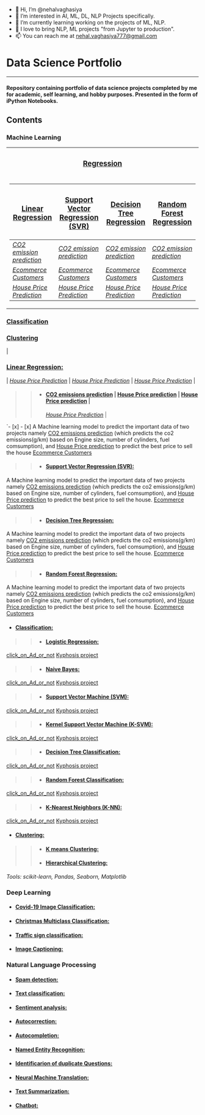 - 👋 Hi, I’m @nehalvaghasiya
- 👀 I’m interested in AI, ML, DL, NLP Projects specifically.
- 🌱 I’m currently learning working on the projects of ML, NLP.
- 💞️ I love to bring NLP, ML projects "from Jupyter to production".
- 📫 You can reach me at [nehal.vaghasiya777@gmail.com](mailto:nehal.vaghsiya777@gmail.com)

<!---
nehalvaghasiya/nehalvaghasiya is a ✨ special ✨ repository because its `README.md` (this file) appears on your GitHub profile.
You can click the Preview link to take a look at your changes.
--->
# **Data Science Portfolio**
---

#### Repository containing portfolio of data science projects completed by me for academic, self learning, and hobby purposes. Presented in the form of iPython Notebooks.

## **Contents**

### **Machine Learning**



  
<table>
<tr>
<th>  <h3><a href="https://github.com/nehalvaghasiya/Data-Science-Portfolio/tree/main/Machine%20Learning/Regression">Regression</a>  </h3> </th>

</tr>
<tr>

<td>
  

| <h3 style="font-weight: bold;"><a href="https://github.com/nehalvaghasiya/Data-Science-Portfolio/tree/main/Machine%20Learning/Regression/Linear%20Regression">Linear Regression</a> </h3>| <h3 style="font-weight: bold;"><a href="https://github.com/nehalvaghasiya/Data-Science-Portfolio/tree/main/Machine%20Learning/Regression/Support%20Vector%20Regression%20(SVR)">Support Vector Regression (SVR)</a> </h3>| <h3 style="font-weight: bold;"><a href="https://github.com/nehalvaghasiya/Data-Science-Portfolio/tree/main/Machine%20Learning/Regression/Decision%20Tree%20Regression">Decision Tree Regression</a> </h3>| <h3 style="font-weight: bold;"><a href="https://github.com/nehalvaghasiya/Data-Science-Portfolio/tree/main/Machine%20Learning/Regression/Random%20Forest%20Regression">Random Forest Regression</a> </h3>|
|--|--|--|--|
| </h6> <i> <a href="https://github.com/nehalvaghasiya/Data-Science-Portfolio/tree/main/Machine%20Learning/Regression/Linear%20Regression/CO2%20emission%20prediction">CO2 emission prediction</a> </i> </h6> | </h6> <i> <a href="https://github.com/nehalvaghasiya/Data-Science-Portfolio/tree/main/Machine%20Learning/Regression/Support%20Vector%20Regression%20(SVR)/CO2%20emission%20prediction">CO2 emission prediction</a> </i> </h6> | </h6> <i> <a href="https://github.com/nehalvaghasiya/Data-Science-Portfolio/tree/main/Machine%20Learning/Regression/Decision%20Tree%20Regression/CO2%20emission%20prediction">CO2 emission prediction</a> </i> </h6> | </h6> <i> <a href="https://github.com/nehalvaghasiya/Data-Science-Portfolio/tree/main/Machine%20Learning/Regression/Random%20Forest%20Regression/CO2%20emission%20prediction">CO2 emission prediction</a> </i> </h6> |
| </h6> <i> <a href="https://github.com/nehalvaghasiya/Data-Science-Portfolio/tree/main/Machine%20Learning/Regression/Linear%20Regression/Ecommerce%20Customers">Ecommerce Customers</a> </i> </h6> | </h6> <i> <a href="https://github.com/nehalvaghasiya/Data-Science-Portfolio/tree/main/Machine%20Learning/Regression/Support%20Vector%20Regression%20(SVR)/Ecommerce%20customers">Ecommerce Customers</a> </i> </h6> | </h6> <i> <a href="https://github.com/nehalvaghasiya/Data-Science-Portfolio/tree/main/Machine%20Learning/Regression/Decision%20Tree%20Regression/Ecommerce%20customers">Ecommerce Customers</a> </i> </h6> | </h6> <i> <a href="https://github.com/nehalvaghasiya/Data-Science-Portfolio/tree/main/Machine%20Learning/Regression/Random%20Forest%20Regression/Ecommerce%20customers">Ecommerce Customers</a> </i> </h6> |
| </h6> <i> <a href="https://github.com/nehalvaghasiya/Data-Science-Portfolio/tree/main/Machine%20Learning/Regression/Linear%20Regression/House%20Price%20Prediction">House Price Prediction</a> </i> </h6> | </h6> <i> <a href="https://github.com/nehalvaghasiya/Data-Science-Portfolio/tree/main/Machine%20Learning/Regression/Support%20Vector%20Regression%20(SVR)/House%20Price%20Prediction">House Price Prediction</a> </i> </h6> | </h6> <i> <a href="https://github.com/nehalvaghasiya/Data-Science-Portfolio/tree/main/Machine%20Learning/Regression/Decision%20Tree%20Regression/House%20Price%20Prediction">House Price Prediction</a> </i> </h6> | </h6> <i> <a href="https://github.com/nehalvaghasiya/Data-Science-Portfolio/tree/main/Machine%20Learning/Regression/Random%20Forest%20Regression/House%20Price%20Prediction">House Price Prediction</a> </i> </h6> |


</td></tr> </table>
<th> <h3><a href="https://github.com/nehalvaghasiya/Data-Science-Portfolio/tree/main/Machine%20Learning/Classification">Classification</a> </h3> </th>
<th> <h3><a href="https://github.com/nehalvaghasiya/Data-Science-Portfolio/tree/main/Machine%20Learning/Clustering">Clustering</a> </h3> </th>

| <h3><a href="https://github.com/nehalvaghasiya/Data-Science-Portfolio/tree/main/Machine%20Learning/Regression/Linear%20Regression">Linear Regression:</a> </h3>|</h6> <i> <a href="https://github.com/nehalvaghasiya/Data-Science-Portfolio/tree/main/Machine%20Learning/Regression/Random%20Forest%20Regression/House%20Price%20Prediction">House Price Prediction</a> </i> </h6> |</h6> <i> <a href="https://github.com/nehalvaghasiya/Data-Science-Portfolio/tree/main/Machine%20Learning/Regression/Random%20Forest%20Regression/House%20Price%20Prediction">House Price Prediction</a> </i> </h6> |</h6> <i> <a href="https://github.com/nehalvaghasiya/Data-Science-Portfolio/tree/main/Machine%20Learning/Regression/Random%20Forest%20Regression/House%20Price%20Prediction">House Price Prediction</a> </i> </h6> |


> > - ####  [CO2 emissions prediction](https://github.com/nehalvaghasiya/Data-Science-Portfolio/tree/main/Machine%20Learning/Regression/Linear%20Regression/CO2%20emission%20prediction) | [House Price prediction](https://github.com/nehalvaghasiya/Data-Science-Portfolio/tree/main/Machine%20Learning/Regression/Linear%20Regression/House%20Price%20Prediction) | [House Price prediction](https://github.com/nehalvaghasiya/Data-Science-Portfolio/tree/main/Machine%20Learning/Regression/Linear%20Regression/House%20Price%20Prediction) | </h6> <i> <a href="https://github.com/nehalvaghasiya/Data-Science-Portfolio/tree/main/Machine%20Learning/Regression/Random%20Forest%20Regression/House%20Price%20Prediction">House Price Prediction</a> </i> </h6> |

`- [x] - [x]  A Machine learning model to predict the important data of two projects namely [CO2 emissions prediction](https://github.com/nehalvaghasiya/Data-Science-Portfolio/tree/main/Machine%20Learning/Regression/Linear%20Regression/CO2%20emission%20prediction) (which predicts the co2 emissions(g/km) based on Engine size, number of cylinders, fuel comsumption), and [House Price prediction](https://github.com/nehalvaghasiya/Data-Science-Portfolio/tree/main/Machine%20Learning/Regression/Linear%20Regression/House%20Price%20Prediction) to predict the best price to sell the house
[Ecommerce Customers](https://github.com/nehalvaghasiya/Data-Science-Portfolio/tree/main/Machine%20Learning/Regression/Linear%20Regression/Ecommerce%20Customers)


> > - #### **[Support Vector Regression (SVR):](https://github.com/nehalvaghasiya/Data-Science-Portfolio/tree/main/Machine%20Learning/Regression/Support%20Vector%20Regression%20(SVR))**

A Machine learning model to predict the important data of two projects namely [CO2 emissions prediction](https://github.com/nehalvaghasiya/Data-Science-Portfolio/tree/main/Machine%20Learning/Regression/Support%20Vector%20Regression%20(SVR)/CO2%20emission%20prediction) (which predicts the co2 emissions(g/km) based on Engine size, number of cylinders, fuel comsumption), and [House Price prediction](https://github.com/nehalvaghasiya/Data-Science-Portfolio/tree/main/Machine%20Learning/Regression/Support%20Vector%20Regression%20(SVR)/House%20Price%20Prediction) to predict the best price to sell the house.
[Ecommerce Customers](https://github.com/nehalvaghasiya/Data-Science-Portfolio/tree/main/Machine%20Learning/Regression/Support%20Vector%20Regression%20(SVR)/Ecommerce%20customers)

> > - #### **[Decision Tree Regression:](https://github.com/nehalvaghasiya/Data-Science-Portfolio/tree/main/Machine%20Learning/Regression/Decision%20Tree%20Regression)**
> > 

A Machine learning model to predict the important data of two projects namely [CO2 emissions prediction](https://github.com/nehalvaghasiya/Data-Science-Portfolio/tree/main/Machine%20Learning/Regression/Decision%20Tree%20Regression/CO2%20emission%20prediction) (which predicts the co2 emissions(g/km) based on Engine size, number of cylinders, fuel comsumption), and [House Price prediction](https://github.com/nehalvaghasiya/Data-Science-Portfolio/tree/main/Machine%20Learning/Regression/Decision%20Tree%20Regression/House%20Price%20Prediction) to predict the best price to sell the house.
[Ecommerce Customers](https://github.com/nehalvaghasiya/Data-Science-Portfolio/tree/main/Machine%20Learning/Regression/Decision%20Tree%20Regression/Ecommerce%20customers)



> > - #### **[Random Forest Regression:](https://github.com/nehalvaghasiya/Data-Science-Portfolio/tree/main/Machine%20Learning/Regression/Random%20Forest%20Regression)**
> > 

A Machine learning model to predict the important data of two projects namely [CO2 emissions prediction](https://github.com/nehalvaghasiya/Data-Science-Portfolio/tree/main/Machine%20Learning/Regression/Random%20Forest%20Regression/CO2%20emission%20prediction) (which predicts the co2 emissions(g/km) based on Engine size, number of cylinders, fuel comsumption), and [House Price prediction](https://github.com/nehalvaghasiya/Data-Science-Portfolio/tree/main/Machine%20Learning/Regression/Random%20Forest%20Regression/House%20Price%20Prediction) to predict the best price to sell the house.
[Ecommerce Customers](https://github.com/nehalvaghasiya/Data-Science-Portfolio/tree/main/Machine%20Learning/Regression/Random%20Forest%20Regression/Ecommerce%20customers)



- #### **[Classification:](https://github.com/nehalvaghasiya/Data-Science-Portfolio/tree/main/Machine%20Learning/Classification)**

> > - #### **[Logistic Regression:](https://github.com/nehalvaghasiya/Data-Science-Portfolio/tree/main/Machine%20Learning/Classification/Logistic%20Regression)**

[click_on_Ad_or_not](https://github.com/nehalvaghasiya/Data-Science-Portfolio/tree/main/Machine%20Learning/Classification/Logistic%20Regression/click_on_Ad_or_not)
[Kyphosis project](https://github.com/nehalvaghasiya/Data-Science-Portfolio/tree/main/Machine%20Learning/Classification/Logistic%20Regression/Kyphosis%20project)

> > - #### **[Naive Bayes:](https://github.com/nehalvaghasiya/Data-Science-Portfolio/tree/main/Machine%20Learning/Classification/Naive%20Bayes)**
> > 
[click_on_Ad_or_not](https://github.com/nehalvaghasiya/Data-Science-Portfolio/tree/main/Machine%20Learning/Classification/Naive%20Bayes/click_on_Ad_or_not)
[Kyphosis project](https://github.com/nehalvaghasiya/Data-Science-Portfolio/tree/main/Machine%20Learning/Classification/Naive%20Bayes/Kyphosis%20project)

> > - #### **[Support Vector Machine (SVM):](https://github.com/nehalvaghasiya/Data-Science-Portfolio/tree/main/Machine%20Learning/Classification/Support%20Vector%20Machine%20(SVM))**
> > 
[click_on_Ad_or_not](https://github.com/nehalvaghasiya/Data-Science-Portfolio/tree/main/Machine%20Learning/Classification/Support%20Vector%20Machine%20(SVM)/click_on_Ad_or_not)
[Kyphosis project](https://github.com/nehalvaghasiya/Data-Science-Portfolio/tree/main/Machine%20Learning/Classification/Support%20Vector%20Machine%20(SVM)/Kyphosis%20project)

> > - #### **[Kernel Support Vector Machine (K-SVM):](https://github.com/nehalvaghasiya/Data-Science-Portfolio/tree/main/Machine%20Learning/Classification/Kernel%20SVM)**
> > 
[click_on_Ad_or_not](https://github.com/nehalvaghasiya/Data-Science-Portfolio/tree/main/Machine%20Learning/Classification/Kernel%20SVM/click_on_Ad_or_not)
[Kyphosis project](https://github.com/nehalvaghasiya/Data-Science-Portfolio/tree/main/Machine%20Learning/Classification/Kernel%20SVM/Kyphosis%20project)

> > - #### **[Decision Tree Classification:](https://github.com/nehalvaghasiya/Data-Science-Portfolio/tree/main/Machine%20Learning/Classification/Decision%20Tree%20Classification)**

[click_on_Ad_or_not](https://github.com/nehalvaghasiya/Data-Science-Portfolio/tree/main/Machine%20Learning/Classification/Decision%20Tree%20Classification/click_on_Ad_or_not)
[Kyphosis project](https://github.com/nehalvaghasiya/Data-Science-Portfolio/tree/main/Machine%20Learning/Classification/Decision%20Tree%20Classification/Kyphosis%20project)

> > - #### **[Random Forest Classification:](https://github.com/nehalvaghasiya/Data-Science-Portfolio/tree/main/Machine%20Learning/Classification/Random%20Forest%20Classification)**
> > 
[click_on_Ad_or_not](https://github.com/nehalvaghasiya/Data-Science-Portfolio/tree/main/Machine%20Learning/Classification/Random%20Forest%20Classification/click_on_Ad_or_not)
[Kyphosis project](https://github.com/nehalvaghasiya/Data-Science-Portfolio/tree/main/Machine%20Learning/Classification/Random%20Forest%20Classification/Kyphosis%20project)

> > - #### **[K-Nearest Neighbors (K-NN):](https://github.com/nehalvaghasiya/Data-Science-Portfolio/tree/main/Machine%20Learning/Classification/K-Nearest%20Neighbors%20(K-NN))**
> > 
[click_on_Ad_or_not](https://github.com/nehalvaghasiya/Data-Science-Portfolio/tree/main/Machine%20Learning/Classification/K-Nearest%20Neighbors%20(K-NN)/click_on_Ad_or_not)
[Kyphosis project](https://github.com/nehalvaghasiya/Data-Science-Portfolio/tree/main/Machine%20Learning/Classification/K-Nearest%20Neighbors%20(K-NN)/Kyphosis%20project)

- #### **[Clustering:](https://github.com/nehalvaghasiya/Data-Science-Portfolio/tree/main/Machine%20Learning/Clustering)**
> > - #### **[K means Clustering:](https://github.com/nehalvaghasiya/Data-Science-Portfolio/tree/main/Machine%20Learning/Clustering/K%20means%20Clustering)**
> > - #### **[Hierarchical Clustering:](https://github.com/nehalvaghasiya/Data-Science-Portfolio/tree/main/Machine%20Learning/Clustering/Hierarchical%20Clustering)**


*Tools: scikit-learn, Pandas, Seaborn, Matplotlib*


### **Deep Learning**
- #### **[Covid-19 Image Classification:](https://github.com/nehalvaghasiya/Data-Science-Portfolio/tree/main/Deep%20Learning/Covid-19%20Image%20Classification)**
- #### **[Christmas Multiclass Classification:](https://github.com/nehalvaghasiya/Data-Science-Portfolio/tree/main/Deep%20Learning/Christmas%20Multiclass%20Classification)**
- #### **[Traffic sign classification:](https://github.com/nehalvaghasiya/Data-Science-Portfolio/tree/main/Deep%20Learning/Traffic%20Sign%20Classification)**
- #### **[Image Captioning:](https://github.com/nehalvaghasiya/Data-Science-Portfolio/tree/main/Deep%20Learning/Image%20Captioning)**


### **Natural Language Processing**
- #### **[Spam detection:](https://github.com/nehalvaghasiya/Data-Science-Portfolio/tree/main/Natural%20Language%20Processing/Spam%20detection)**
- #### **[Text classification:](https://github.com/nehalvaghasiya/Data-Science-Portfolio/tree/main/Natural%20Language%20Processing/Text%20classification)**
- #### **[Sentiment analysis:](https://github.com/nehalvaghasiya/Data-Science-Portfolio/tree/main/Natural%20Language%20Processing/Sentiment%20analysis)**
- #### **[Autocorrection:](https://github.com/nehalvaghasiya/Data-Science-Portfolio/tree/main/Natural%20Language%20Processing/Autocorrection)**
- #### **[Autocompletion:](https://github.com/nehalvaghasiya/Data-Science-Portfolio/tree/main/Natural%20Language%20Processing/Autocompletion)**
- #### **[Named Entity Recognition:](https://github.com/nehalvaghasiya/Data-Science-Portfolio/tree/main/Natural%20Language%20Processing/Named%20Entity%20Recognition)**
- #### **[Identificarion of duplicate Questions:](https://github.com/nehalvaghasiya/Data-Science-Portfolio/tree/main/Natural%20Language%20Processing/Identificarion%20of%20duplicate%20Questions)**
- #### **[Neural Machine Translation:](https://github.com/nehalvaghasiya/Data-Science-Portfolio/tree/main/Natural%20Language%20Processing/Neural%20Machine%20Translation)**
- #### **[Text Summarization:](https://github.com/nehalvaghasiya/Data-Science-Portfolio/tree/main/Natural%20Language%20Processing/Text%20Summarization)**
- #### **[Chatbot:](https://github.com/nehalvaghasiya/Data-Science-Portfolio/tree/main/Natural%20Language%20Processing/Text%20Summarization/Chatbot)**
